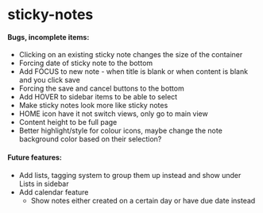 # sticky-notes

#### Bugs, incomplete items:
- Clicking on an existing sticky note changes the size of the container
- Forcing date of sticky note to the bottom
- Add FOCUS to new note - when title is blank or when content is blank and you click save
- Forcing the save and cancel buttons to the bottom
- Add HOVER to sidebar items to be able to select
- Make sticky notes look more like sticky notes
- HOME icon have it not switch views, only go to main view
- Content height to be full page
- Better highlight/style for colour icons, maybe change the note background color based on their selection?

#### Future features:
- Add lists, tagging system to group them up instead and show under Lists in sidebar
- Add calendar feature
  - Show notes either created on a certain day or have due date instead
